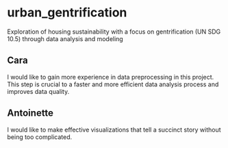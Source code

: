 # urban_gentrification
Exploration of housing sustainability with a focus on gentrification (UN SDG 10.5) through data analysis and modeling

## Cara 
I would like to gain more experience in data preprocessing in this project. This step is crucial to a faster and more efficient data analysis process and improves data quality.

## Antoinette
I would like to make effective visualizations that tell a succinct story without being too complicated. 
